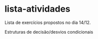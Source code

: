 # lista-atividades
Lista de exercícios propostos no dia 14/12.

Estruturas de decisão/desvios condicionais
